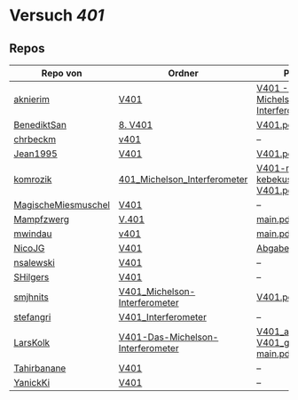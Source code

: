 # Versuch *401*

## Repos

|                     Repo von                     |                                                                           Ordner                                                                            |                                                                                                                                                                                                                                                           PDFs                                                                                                                                                                                                                                                           |
|--------------------------------------------------|-------------------------------------------------------------------------------------------------------------------------------------------------------------|--------------------------------------------------------------------------------------------------------------------------------------------------------------------------------------------------------------------------------------------------------------------------------------------------------------------------------------------------------------------------------------------------------------------------------------------------------------------------------------------------------------------------|
|[aknierim](../repo/aknierim)                      |[V401](https://github.com/aknierim/AP/tree/master/SoSe/V401)                                                                                                 |[V401 - Das Michelson-Interferometer.pdf](https://docs.google.com/viewer?url=https://raw.githubusercontent.com/aknierim/AP/master/Protokolle/V401%20-%20Das%20Michelson-Interferometer.pdf)                                                                                                                                                                                                                                                                                                                               |
|[BenediktSan](../repo/BenediktSan)                |[8. V401](https://github.com/BenediktSan/AnfaengerPraktikum2020/tree/main/Versuche%20Semester%20IV/8.%20V401)                                                |[V401.pdf](https://docs.google.com/viewer?url=https://raw.githubusercontent.com/BenediktSan/AnfaengerPraktikum2020/main/Versuche%20Semester%20IV/8.%20V401/V401.pdf)                                                                                                                                                                                                                                                                                                                                                      |
|[chrbeckm](../repo/chrbeckm)                      |[v401](https://github.com/chrbeckm/anfaenger-praktikum/tree/master/v401)                                                                                     |–                                                                                                                                                                                                                                                                                                                                                                                                                                                                                                                         |
|[Jean1995](../repo/Jean1995)                      |[V401](https://github.com/Jean1995/Praktikum/tree/master/V401)                                                                                               |[V401.pdf](https://docs.google.com/viewer?url=https://raw.githubusercontent.com/Jean1995/Praktikum/master/Protokolle_Fertig/V401.pdf)                                                                                                                                                                                                                                                                                                                                                                                     |
|[komrozik](../repo/komrozik)                      |[401_Michelson_Interferometer](https://github.com/komrozik/AP2019/tree/master/401_Michelson_Interferometer)                                                  |[V401-mrozik-kebekus.pdf](https://docs.google.com/viewer?url=https://raw.githubusercontent.com/komrozik/AP2019/master/401_Michelson_Interferometer/V401-mrozik-kebekus.pdf)<br/>[V401.pdf](https://docs.google.com/viewer?url=https://raw.githubusercontent.com/komrozik/AP2019/master/401_Michelson_Interferometer/V401.pdf)                                                                                                                                                                                             |
|[MagischeMiesmuschel](../repo/MagischeMiesmuschel)|[V401](https://github.com/MagischeMiesmuschel/AnfaengerPraktikum/tree/master/V401)                                                                           |–                                                                                                                                                                                                                                                                                                                                                                                                                                                                                                                         |
|[Mampfzwerg](../repo/Mampfzwerg)                  |[V.401](https://github.com/Mampfzwerg/Praktikum/tree/master/V.401)                                                                                           |[main.pdf](https://docs.google.com/viewer?url=https://raw.githubusercontent.com/Mampfzwerg/Praktikum/master/V.401/latex-template/main.pdf)                                                                                                                                                                                                                                                                                                                                                                                |
|[mwindau](../repo/mwindau)                        |[v401](https://github.com/mwindau/praktikum/tree/master/v401)                                                                                                |[main.pdf](https://docs.google.com/viewer?url=https://raw.githubusercontent.com/mwindau/praktikum/master/v401/main.pdf)                                                                                                                                                                                                                                                                                                                                                                                                   |
|[NicoJG](../repo/NicoJG)                          |[V401](https://github.com/NicoJG/Anfaengerpraktikum/tree/master/V401)                                                                                        |[Abgabe.pdf](https://docs.google.com/viewer?url=https://raw.githubusercontent.com/NicoJG/Anfaengerpraktikum/master/V401/Abgabe.pdf)                                                                                                                                                                                                                                                                                                                                                                                       |
|[nsalewski](../repo/nsalewski)                    |[V401](https://github.com/nsalewski/laboratory/tree/master/V401)                                                                                             |–                                                                                                                                                                                                                                                                                                                                                                                                                                                                                                                         |
|[SHilgers](../repo/SHilgers)                      |[V401](https://github.com/SHilgers/Praktikum2/tree/master/V401)                                                                                              |–                                                                                                                                                                                                                                                                                                                                                                                                                                                                                                                         |
|[smjhnits](../repo/smjhnits)                      |[V401_Michelson-Interferometer](https://github.com/smjhnits/Praktikum_TU_D_16-17/tree/master/Anf%C3%A4ngerpraktikum/Protokolle/V401_Michelson-Interferometer)|[V401.pdf](https://docs.google.com/viewer?url=https://raw.githubusercontent.com/smjhnits/Praktikum_TU_D_16-17/master/Anf%C3%A4ngerpraktikum/Fertige%20Protokolle/V401.pdf)                                                                                                                                                                                                                                                                                                                                                |
|[stefangri](../repo/stefangri)                    |[V401_Interferometer](https://github.com/stefangri/s_s_productions/tree/master/PHY341/V401_Interferometer)                                                   |–                                                                                                                                                                                                                                                                                                                                                                                                                                                                                                                         |
|[LarsKolk](../repo/LarsKolk)                      |[V401-Das-Michelson-Interferometer](https://github.com/LarsKolk/Anfaengerpraktikum/tree/master/V401-Das-Michelson-Interferometer)                            |[V401_alt.pdf](https://docs.google.com/viewer?url=https://raw.githubusercontent.com/LarsKolk/Anfaengerpraktikum/master/V401-Das-Michelson-Interferometer/V401_alt.pdf)<br/>[V401_github.pdf](https://docs.google.com/viewer?url=https://raw.githubusercontent.com/LarsKolk/Anfaengerpraktikum/master/V401-Das-Michelson-Interferometer/V401_github.pdf)<br/>[main.pdf](https://docs.google.com/viewer?url=https://raw.githubusercontent.com/LarsKolk/Anfaengerpraktikum/master/V401-Das-Michelson-Interferometer/main.pdf)|
|[Tahirbanane](../repo/Tahirbanane)                |[V401](https://github.com/Tahirbanane/AP/tree/main/V401)                                                                                                     |–                                                                                                                                                                                                                                                                                                                                                                                                                                                                                                                         |
|[YanickKi](../repo/YanickKi)                      |[V401](https://github.com/YanickKi/AP_T_Y/tree/main/V401)                                                                                                    |–                                                                                                                                                                                                                                                                                                                                                                                                                                                                                                                         |
